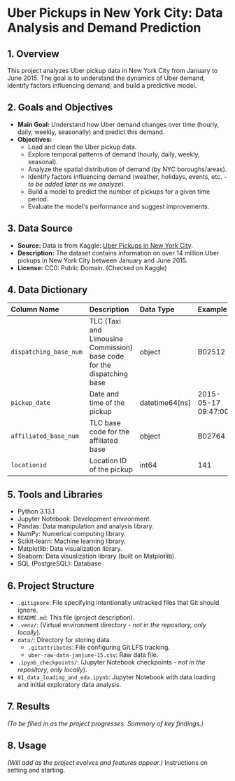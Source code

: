 # Uber Pickups in New York City: Data Analysis and Demand Prediction

## 1. Overview

This project analyzes Uber pickup data in New York City from January to June 2015.  The goal is to understand the dynamics of Uber demand, identify factors influencing demand, and build a predictive model.

## 2. Goals and Objectives

*   **Main Goal:** Understand how Uber demand changes over time (hourly, daily, weekly, seasonally) and predict this demand.
*   **Objectives:**
    *   Load and clean the Uber pickup data.
    *   Explore temporal patterns of demand (hourly, daily, weekly, seasonal).
    *   Analyze the spatial distribution of demand (by NYC boroughs/areas).
    *   Identify factors influencing demand (weather, holidays, events, etc. - *to be added later as we analyze*).
    *   Build a model to predict the number of pickups for a given time period.
    *   Evaluate the model's performance and suggest improvements.

## 3. Data Source

*   **Source:** Data is from Kaggle: [Uber Pickups in New York City](https://www.kaggle.com/datasets/fivethirtyeight/uber-pickups-in-new-york-city).
*   **Description:** The dataset contains information on over 14 million Uber pickups in New York City between January and June 2015.
* **License:** CC0: Public Domain. (Checked on Kaggle)

## 4. Data Dictionary

| Column Name             | Description                                      | Data Type | Example                 |
| :---------------------- | :----------------------------------------------- | :-------- | :---------------------- |
| `dispatching_base_num`  | TLC (Taxi and Limousine Commission) base code for the dispatching base | object    | B02512                |
| `pickup_date`           | Date and time of the pickup                     | datetime64[ns] | 2015-05-17 09:47:00     |
| `affiliated_base_num`   | TLC base code for the affiliated base           | object    | B02764                |
| `locationid`            | Location ID of the pickup                        | int64     | 141                     |

## 5. Tools and Libraries

*   Python 3.13.1
*   Jupyter Notebook: Development environment.
*   Pandas: Data manipulation and analysis library.
*   NumPy: Numerical computing library.
*   Scikit-learn: Machine learning library.
*   Matplotlib: Data visualization library.
*   Seaborn: Data visualization library (built on Matplotlib).
*   SQL (PostgreSQL): Database

## 6. Project Structure

*   `.gitignore`: File specifying intentionally untracked files that Git should ignore.
*   `README.md`: This file (project description).
*   `.venv/`: (Virtual environment directory - *not in the repository, only locally*).
*   `data/`: Directory for storing data.
    *   `.gitattributes`: File configuring Git LFS tracking.
    *   `uber-raw-data-janjune-15.csv`: Raw data file.
*   `.ipynb_checkpoints/`: (Jupyter Notebook checkpoints - *not in the repository, only locally*).
*   `01_data_loading_and_eda.ipynb`: Jupyter Notebook with data loading and initial exploratory data analysis.

## 7. Results

*(To be filled in as the project progresses. Summary of key findings.)*

## 8. Usage
*(Will add as the project evolves and features appear.)*
Instructions on setting and starting.
